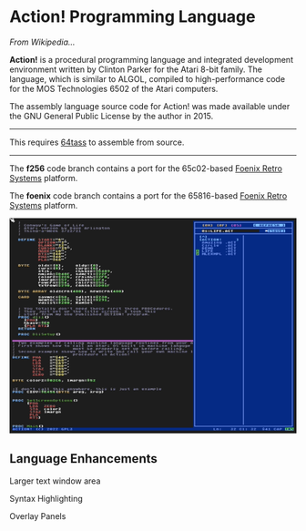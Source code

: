 # Action! Programming Language

*From Wikipedia...*

**Action!** is a procedural programming language and integrated development environment written by Clinton Parker for the Atari 8-bit family. The language, which is similar to ALGOL, compiled to high-performance code for the MOS Technologies 6502 of the Atari computers.

The assembly language source code for Action! was made available under the GNU General Public License by the author in 2015.

---

This requires [64tass](https://sourceforge.net/projects/tass64/) to assemble from source.

---

The **f256** code branch contains a port for the 65c02-based [Foenix Retro Systems](https://c256foenix.com/) platform.

The **foenix** code branch contains a port for the 65816-based [Foenix Retro Systems](https://c256foenix.com/) platform.

![Action!](media/Action!SplitWindowDOS.png)

## Language Enhancements

Larger text window area

Syntax Highlighting

Overlay Panels
